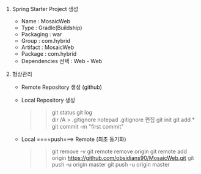 1. Spring Starter Project 생성

   - Name : MosaicWeb
   - Type : Gradle(Buildship)
   - Packaging : war
   - Group : com.hybrid
   - Artifact : MosaicWeb
   - Package : com.hybrid
   - Dependencies 선택 : Web - Web
2. 형상관리

   - Remote Repository 생성 (github)
   - Local Repository 생성
   
      >> git status
      >> git log   	
      >> dir /A > .gitignore
      >> notepad .gitignore 편집
      >> git init
      >> git add *
      >> git commit -m "first commit" 
   - Local ====push===> Remote (최초 동기화)
   
      >> git remove -v
      >> git remote remove origin
      >> git remote add origin https://github.com/obsidians90/MosaicWeb.git
      >> git push -u origin master git push -u origin master
